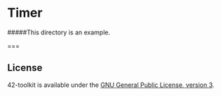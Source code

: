 Timer
=======


#####This directory is an example.


===
## License

42-toolkit is available under the [GNU General Public License, version 3](LICENSE).
